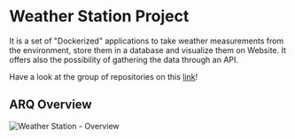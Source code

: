 # Weather Station Project
It is a set of "Dockerized" applications to take weather measurements from the environment, store them in a database and visualize them on Website. It offers also the possibility of gathering the data through an API.

Have a look at the group of repositories on this [link](https://github.com/weather-station-project)!

## ARQ Overview
![Weather Station - Overview](https://user-images.githubusercontent.com/33702675/113586101-6230eb80-962d-11eb-9e2a-cedeede827e2.jpeg)
